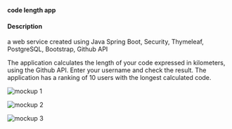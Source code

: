 **code length app**

#### Description

a web service created using Java Spring Boot, Security, Thymeleaf, PostgreSQL, Bootstrap, Github API

The application calculates the length of your code expressed in kilometers, using the Github API. Enter your username and check the result. The application has a ranking of 10 users with the longest calculated code.

![mockup 1](https://github.com/karolskolasinski/code_length/blob/master/src/main/resources/static/img/mockuper%20(1)%20%E2%80%94%20fixed.jpg?raw=true)

![mockup 2](https://github.com/karolskolasinski/code_length/blob/master/src/main/resources/static/img/mockuper%20(2)%20%E2%80%94%20fixed.jpg?raw=true)

![mockup 3](https://github.com/karolskolasinski/code_length/blob/master/src/main/resources/static/img/mockuper%20(3)%20%E2%80%94%20fixed.jpg?raw=true)
